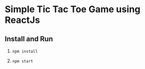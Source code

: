 # Simple Tic Tac Toe Game using ReactJs

## Install and Run
1. ```npm install```

2. ```npm start ```
